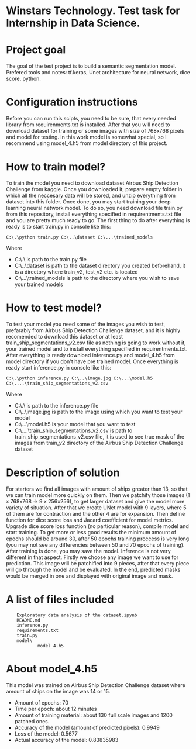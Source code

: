 # Winstars Technology. Test task for Internship in Data Science.
# Project goal
The goal of the test project is to build a semantic segmentation model. Prefered tools and notes: tf.keras, Unet architecture for neural network, dice score, python. 
# Configuration instructions 
Before you can run this scipts, you need to be sure, that every needed library from requirenments.txt is installed. After that you will need to download dataset for training or some images with size of 768x768 pixels and model for testing. In this work model is somewhat special, so I recommend using model_4.h5 from model directory of this project.
# How to train model?
To train the model you need to download dataset Airbus Ship Detection Challenge from kaggle. Once you downloaded it, prepare empty folder in which all the neccesary data will be stored, and unzip everything from dataset into this folder. Once done, you may start training your deep learning neural network model. To do so, you need download file train.py from this repository, install everything specified in requirentments.txt file and you are pretty much ready to go. The first thing to do after everything is ready is to start train.py in console like this:

    C:\.\python train.py C:\..\dataset C:\...\trained_models
Where 
- C:\\.\ is path to the train.py file
- C:\\..\dataset is path to the dataset directory you created beforehand, it is a directory where train_v2, test_v2 etc. is located
- C:\\...\trained_models is path to the directory where you wish to save your trained models
# How to test model?
To test your model you need some of the images you wish to test, prefarably from Airbus Ship Detection Challenge dataset, and it is highly recomended to download this dataset or at least train_ship_segmentations_v2.csv file as nothing is going to work without it, your trained model and to install everything specified in requirentments.txt. After everything is ready download inference.py and model_4.h5 from model directory if you don't have pre trained model. Once everything is ready start inference.py in console like this:

    C:\.\python inference.py C:\..\image.jpg C:\...\model.h5 C:\....\train_ship_segmentations_v2.csv
Where
- C:\\.\ is path to the inference.py file
- C:\\..\image.jpg is path to the image using which you want to test your model
- C:\\...\model.h5 is your model that you want to test
- C:\\....\train_ship_segmentations_v2.csv is path to train_ship_segmentations_v2.csv file, it is used to see true mask of the images from train_v2 directory of the Airbus Ship Detection Challenge dataset
# Description of solution
For starters we find all images with amount of ships greater than 13, so that we can train model more quickly on them. Then we patchify those images (1 x 768x768 => 9 x 256x256), to get larger dataset and give the model more variety of situation. After that we create UNet model with 9 layers, where 5 of them are for contraction and the other 4 are for expansion. Then define function for dice score loss and Jacard coefficient for model metrics. Upgrade dice score loss function (no particular reason), compile model and start training. To get more or less good results the minimum amount of epochs should be around 30, after 50 epochs training proccess is very long (you may not see any differencies between 50 and 70 epochs of training). After training is done, you may save the model.
Inference is not very different in that aspect. Firstly we choose any image we want to use for prediction. This image will be patchified into 9 pieces, after that every piece will go through the model and be evaluated. In the end, predicted masks would be merged in one and displayed with original image and mask.
# A list of files included 
        Exploratory data analysis of the dataset.ipynb
        README.md
        inference.py
        requirements.txt
        train.py
        model\
                model_4.h5
# About model_4.h5
This model was trained on Airbus Ship Detection Challenge dataset where amount of ships on the image was 14 or 15. 
- Amount of epochs: 70
- Time per epoch: about 12 minutes
- Amount of training material: about 130 full scale images and 1200 patched ones.
- Accuracy of the model (amount of predicted pixels): 0.9949
- Loss of the model: 0.5677
- Actual accuracy of the model: 0.83835983
